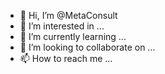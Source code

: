 - 👋 Hi, I’m @MetaConsult
- 👀 I’m interested in ...
- 🌱 I’m currently learning ...
- 💞️ I’m looking to collaborate on ...
- 📫 How to reach me ...

<!---
MetaConsult/MetaConsult is a ✨ special ✨ repository because its `README.md` (this file) appears on your GitHub profile.
You can click the Preview link to take a look at your changes.
--->
